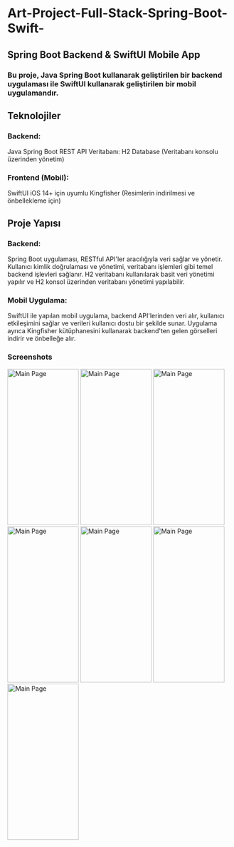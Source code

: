 # Art-Project-Full-Stack-Spring-Boot-Swift-
## Spring Boot Backend & SwiftUI Mobile App
### Bu proje, Java Spring Boot kullanarak geliştirilen bir backend uygulaması ile SwiftUI kullanarak geliştirilen bir mobil uygulamandır.

## Teknolojiler

### Backend:
Java
Spring Boot
REST API
Veritabanı: H2 Database (Veritabanı konsolu üzerinden yönetim)

### Frontend (Mobil):
SwiftUI
iOS 14+ için uyumlu
Kingfisher (Resimlerin indirilmesi ve önbellekleme için)

## Proje Yapısı
### Backend:
Spring Boot uygulaması, RESTful API'ler aracılığıyla veri sağlar ve yönetir. Kullanıcı kimlik doğrulaması ve yönetimi, veritabanı işlemleri gibi temel backend işlevleri sağlanır. H2 veritabanı kullanılarak basit veri yönetimi yapılır ve H2 konsol üzerinden veritabanı yönetimi yapılabilir.

### Mobil Uygulama:
SwiftUI ile yapılan mobil uygulama, backend API'lerinden veri alır, kullanıcı etkileşimini sağlar ve verileri kullanıcı dostu bir şekilde sunar. Uygulama ayrıca Kingfisher kütüphanesini kullanarak backend'ten gelen görselleri indirir ve önbelleğe alır.

### Screenshots
<img src="https://github.com/user-attachments/assets/4b99edd2-9e15-4e89-8ec2-62ce2fcd0c62" alt="Main Page" width="160" height="350">
<img src="https://github.com/user-attachments/assets/85714e7a-4d96-4883-9577-5090beeae2ee" alt="Main Page" width="160" height="350">
<img src="https://github.com/user-attachments/assets/0b1bbb67-5919-4ac8-a736-fe4d46773dc0" alt="Main Page" width="160" height="350">
<img src="https://github.com/user-attachments/assets/39fc6370-39bb-4fb2-ab7e-867e2d221daa" alt="Main Page" width="160" height="350">
<img src="https://github.com/user-attachments/assets/486c73dd-5f93-4b8a-a600-afb0508b13ab" alt="Main Page" width="160" height="350">
<img src="https://github.com/user-attachments/assets/3be4ecad-d7e0-426d-8e90-f9188c3d371a" alt="Main Page" width="160" height="350">
<img src="https://github.com/user-attachments/assets/6cf1d81c-96cd-4178-a9ca-677e4ad50ff6" alt="Main Page" width="160" height="350">
